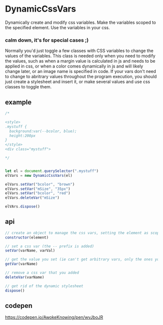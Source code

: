 # DynamicCssVars
Dynamically create and modify css variables. Make the variables scoped to the specified element. Use the variables in your css.

### calm down, it's for special cases ;)
Normally you'd just toggle a few classes with CSS variables to change the values of the variables.  This class is needed only when you need to modify the values, such as when a margin value is calculated in js and needs to be applied in css, or when a color comes dynamically in js and will likely change later, or an image name is specified in code.  If your vars don't need to change to abritrary values throughout the program execution, you should just create a stylesheet and insert it, or make several values and use css classes to toggle them.

## example

```js
/* 

<style>
.mystuff {
  background:var(--bcolor, blue);
  height:200px
}
</style>  
<div class="mystuff">

*/


let el = document.querySelector(".mystuff")
elVars = new DynamicCssVars(el)

elVars.setVar("bcolor", "brown")
elVars.setVar("mSize", "35px")
elVars.setVar("bcolor", "red")
elVars.deleteVar("mSize")

elVArs.dispose()

```

## api

```js
// create an object to manage the css vars, setting the element as scope
constructor(element)

// set a css var (the -- prefix is added)
setVar(varName, varVal)

// get the value you set (ie can't get arbitrary vars, only the ones you set)
getVar(varName)

// remove a css var that you added
deleteVar(varName)

// get rid of the dynamic stylesheet
dispose()

```

## codepen
https://codepen.io/AwokeKnowing/pen/wvJboJR


